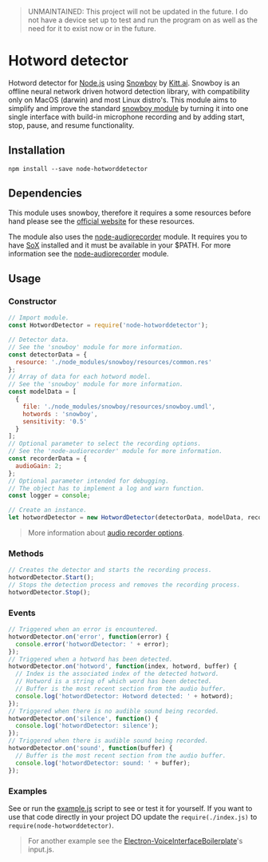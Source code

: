 > UNMAINTAINED: This project will not be updated in the future. I do not have a device set up to test and run the program on as well as the need for it to exist now or in the future.

# Hotword detector
Hotword detector for [Node.js](https://nodejs.org/) using [Snowboy](https://snowboy.kitt.ai/) by [Kitt.ai](https://kitt.ai/). Snowboy is an offline neural network driven hotword detection library, with compatibility only on MacOS (darwin) and most Linux distro's. This module aims to simplify and improve the standard [snowboy module](https://github.com/Kitt-AI/snowboy) by turning it into one single interface with build-in microphone recording and by adding start, stop, pause, and resume functionality.

## Installation
```
npm install --save node-hotworddetector
```

## Dependencies
This module uses snowboy, therefore it requires a some resources before hand please see the [official website](https://snowboy.kitt.ai/) for these resources.

The module also uses the [node-audiorecorder](https://github.com/RedKenrok/node-audiorecorder) module. It requires you to have [SoX](http://sox.sourceforge.net/) installed and it must be available in your $PATH. For more information see the [node-audiorecorder](https://github.com/RedKenrok/node-audiorecorder) module.

## Usage

### Constructor
```javascript
// Import module.
const HotwordDetector = require('node-hotworddetector');

// Detector data.
// See the 'snowboy' module for more information.
const detectorData = {
  resource: './node_modules/snowboy/resources/common.res'
};
// Array of data for each hotword model.
// See the 'snowboy' module for more information.
const modelData = [
  {
    file: './node_modules/snowboy/resources/snowboy.umdl',
    hotwords : 'snowboy',
    sensitivity: '0.5'
  }
];
// Optional parameter to select the recording options.
// See the 'node-audiorecorder' module for more information.
const recorderData = {
  audioGain: 2;
};
// Optional parameter intended for debugging.
// The object has to implement a log and warn function.
const logger = console;

// Create an instance.
let hotwordDetector = new HotwordDetector(detectorData, modelData, recorderData, logger);
```

> More information about [audio recorder options](https://github.com/RedKenrok/node-audiorecorder#constructor).

### Methods
```javascript
// Creates the detector and starts the recording process.
hotwordDetector.Start();
// Stops the detection process and removes the recording process.
hotwordDetector.Stop();
```

### Events
```javascript
// Triggered when an error is encountered.
hotwordDetector.on('error', function(error) {
  console.error('hotwordDetector: ' + error);
});
// Triggered when a hotword has been detected.
hotwordDetector.on('hotword', function(index, hotword, buffer) {
  // Index is the associated index of the detected hotword.
  // Hotword is a string of which word has been detected.
  // Buffer is the most recent section from the audio buffer.
  console.log('hotwordDetector: Hotword detected: ' + hotword);
});
// Triggered when there is no audible sound being recorded.
hotwordDetector.on('silence', function() {
  console.log('hotwordDetector: silence');
});
// Triggered when there is audible sound being recorded.
hotwordDetector.on('sound', function(buffer) {
  // Buffer is the most recent section from the audio buffer.
  console.log('hotwordDetector: sound: ' + buffer);
});
```

### Examples
See or run the [example.js](https://github.com/RedKenrok/node-hotworddetector/blob/master/example.js) script to see or test it for yourself. If you want to use that code directly in your project DO update the ``require(./index.js)`` to ``require(node-hotworddetector)``.

> For another example see the [Electron-VoiceInterfaceBoilerplate](https://github.com/RedKenrok/Electron-VoiceInterfaceBoilerplate)'s input.js.
